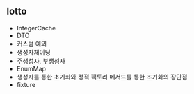 ## lotto
- IntegerCache
- DTO
- 커스텀 예외
- 생성자체이닝
- 주생성자, 부생성자
- EnumMap
- 생성자를 통한 초기화와 정적 팩토리 메서드를 통한 초기화의 장단점
- fixture
